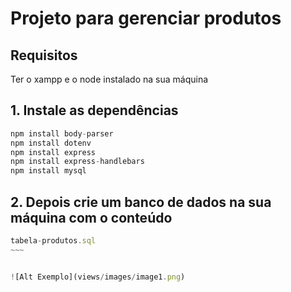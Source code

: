 # Projeto para gerenciar produtos

## Requisitos

Ter o xampp e o node instalado na sua máquina

## 1. Instale as dependências

~~~~javascript
npm install body-parser
npm install dotenv
npm install express
npm install express-handlebars
npm install mysql
~~~~

## 2. Depois crie um banco de dados na sua máquina com o conteúdo

~~~~javascript
tabela-produtos.sql
~~~


![Alt Exemplo](views/images/image1.png)
